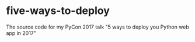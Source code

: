 # five-ways-to-deploy
The source code for my PyCon 2017 talk "5 ways to deploy you Python web app in 2017"
